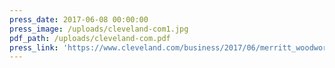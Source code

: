```yaml
---
press_date: 2017-06-08 00:00:00
press_image: /uploads/cleveland-com1.jpg
pdf_path: /uploads/cleveland-com.pdf
press_link: 'https://www.cleveland.com/business/2017/06/merritt_woodworking_in_mentor.html'
---
```

